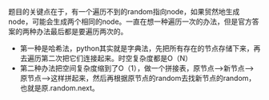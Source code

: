 题目的关键点在于，有一个遍历不到的random指向node，如果贸然地生成node，可能会生成两个相同的node。一直在想一种遍历一次的办法，但是官方答案的两种办法最后都是要遍历两次的。

* 第一种是哈希法，python其实就是字典法，先把所有存在的节点存储下来，再去遍历第二次把它们连接起来。时空复杂度都是O（N）
* 第二种办法把空间复杂度缩到了O（1），做一个拼接表，原节点—>新节点—>原节点—>这样拼起来，然后再根据原节点的random去找新节点的random，也就是原.random.next。